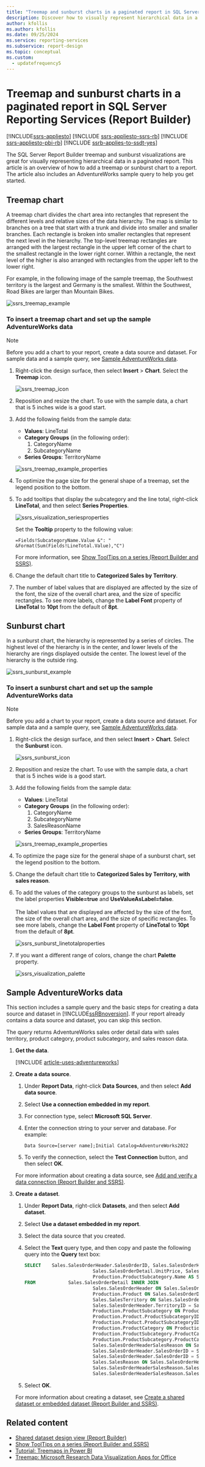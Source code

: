```yaml
---
title: "Treemap and sunburst charts in a paginated report in SQL Server Reporting Services"
description: Discover how to visually represent hierarchical data in a paginated report using a treemap or sunburst chart in Report Builder.
author: kfollis
ms.author: kfollis
ms.date: 09/25/2024
ms.service: reporting-services
ms.subservice: report-design
ms.topic: conceptual
ms.custom:
  - updatefrequency5
---
```


# Treemap and sunburst charts in a paginated report in SQL Server Reporting Services (Report Builder)

[!INCLUDE[ssrs-appliesto](../../includes/ssrs-appliesto.md)] [!INCLUDE [ssrs-appliesto-ssrs-rb](../../includes/ssrs-appliesto-ssrs-rb.md)] [!INCLUDE [ssrs-appliesto-pbi-rb](../../includes/ssrs-appliesto-pbi-rb.md)] [!INCLUDE [ssrb-applies-to-ssdt-yes](../../includes/ssrb-applies-to-ssdt-yes.md)]

The SQL Server Report Builder treemap and sunburst visualizations are great for visually representing hierarchical data in a paginated report. This article is an overview of how to add a treemap or sunburst chart to a report. The article also includes an AdventureWorks sample query to help you get started.  
  
##  <a name="bkmk_treemap_chart"></a> Treemap chart  

A treemap chart divides the chart area into rectangles that represent the different levels and relative sizes of the data hierarchy. The map is similar to branches on a tree that start with a trunk and divide into smaller and smaller branches. Each rectangle is broken into smaller rectangles that represent the next level in the hierarchy. The top-level treemap rectangles are arranged with the largest rectangle in the upper left corner of the chart to the smallest rectangle in the lower right corner.  Within a rectangle, the next level of the higher is also arranged with rectangles from the upper left to the lower right.  

For example,  in the following image of the sample treemap, the Southwest territory is the largest and Germany is the smallest. Within the Southwest, Road Bikes are larger than Mountain Bikes.  

![ssrs_treemap_example](../../reporting-services/report-design/media/ssrs-treemap-example.png "ssrs_treemap_example")  
  
### To insert a treemap chart and set up the sample AdventureWorks data  

> [!NOTE]
> Before you add a chart to your report, create a data source and dataset.  For sample data and a sample query, see [Sample AdventureWorks data](#bkmk_sample_data).  
  
1. Right-click the design surface, then select **Insert** > **Chart**. Select the **Treemap** icon.

    ![ssrs_treemap_icon](../../reporting-services/media/ssrs-treemap-icon.png "ssrs_treemap_icon")  

2. Reposition and resize the chart. To use with the sample data, a chart that is 5 inches wide is a good start.  
  
3. Add the following fields from the sample data:  
  
    * **Values**: LineTotal
    * **Category Groups** (in the following order):
        1. CategoryName
        2. SubcategoryName
    * **Series Groups**: TerritoryName  

    ![ssrs_treemap_example_properties](../../reporting-services/report-design/media/ssrs-treemap-example-properties.png "ssrs_treemap_example_properties")
  
4. To optimize the page size for the general shape of a treemap, set the legend position to the bottom.  
  
5. To add tooltips that display the subcategory and the line total, right-click **LineTotal**, and then select **Series Properties**.  
  
     ![ssrs_visualization_seriesproperties](../../reporting-services/report-design/media/ssrs-visualization-seriesproperties.png "ssrs_visualization_seriesproperties")  
  
     Set the **Tooltip** property to the following value:  
  
    ```
    =Fields!SubcategoryName.Value &": " &Format(Sum(Fields!LineTotal.Value),"C")  
    ```  
  
    For more information, see [Show ToolTips on a series &#40;Report Builder and SSRS&#41;](../../reporting-services/report-design/show-tooltips-on-a-series-report-builder-and-ssrs.md).  
  
6. Change the default chart title to **Categorized Sales by Territory**.  
  
7. The number of label values that are displayed are affected by the size of the font, the size of the overall chart area, and the size of specific rectangles. To see more labels, change the **Label Font** property of **LineTotal** to **10pt** from the default of **8pt**.  

##  <a name="bkmk_sunburst_chart"></a> Sunburst chart  

In a sunburst chart, the hierarchy is represented by a series of  circles. The highest level of  the hierarchy is in the center, and lower levels of the hierarchy are rings displayed outside the center.  The lowest level of the hierarchy is the outside ring.  
  
![ssrs_sunburst_example](../../reporting-services/report-design/media/ssrs-sunburst-example.png "ssrs_sunburst_example")  
  
### To insert a sunburst chart and set up the sample AdventureWorks data

> [!NOTE]
> Before you add a chart to your report, create a data source and dataset. For sample data and a sample query, see [Sample AdventureWorks data](#bkmk_sample_data).  
  
1. Right-click the design surface, and then select **Insert** > **Chart**. Select the **Sunburst** icon.

     ![ssrs_sunburst_icon](../../reporting-services/media/ssrs-sunburst-icon.png "ssrs_sunburst_icon")  
  
2. Reposition and resize the chart. To use with the sample data, a chart that is 5 inches wide is a good start.  
  
3. Add the following fields from the sample data:  

    * **Values**: LineTotal
    * **Category Groups** (in the following order):
        1. CategoryName
        2. SubcategoryName
        3. SalesReasonName
    * **Series Groups**: TerritoryName  

    ![ssrs_treemap_example_properties](../../reporting-services/report-design/media/ssrs-treemap-example-properties.png "ssrs_treemap_example_properties")
  
4. To optimize the page size for the general shape of a sunburst chart, set the legend position to the bottom.  
  
5. Change the default chart title to **Categorized Sales by Territory, with sales reason**.  
  
6. To add the values of the category groups to the sunburst as labels, set the label properties **Visible=true** and **UseValueAsLabel=false**.<br /><br /> The label values that are displayed are affected by the size of the font, the size of the overall chart area, and the size of specific rectangles.  To see more labels, change the **Label Font** property of **LineTotal** to **10pt** from the default of **8pt**.

    ![ssrs_sunburst_linetotalproperties](../../reporting-services/report-design/media/ssrs-sunburst-linetotalproperties.png "ssrs_sunburst_linetotalproperties")
  
7. If you want a different range of colors, change the chart **Palette** property.  

     ![ssrs_visualization_palette](../../reporting-services/report-design/media/ssrs-visualization-palette.png "ssrs_visualization_palette")  

##  <a name="bkmk_sample_data"></a> Sample AdventureWorks data

This section includes a sample query and the basic steps for creating a data source and dataset in [!INCLUDE[ssRBnoversion](../../includes/ssrbnoversion.md)]. If your report already contains a data source and dataset, you can skip this section.  
  
The query returns AdventureWorks sales order detail data with sales territory, product category,  product subcategory, and sales reason data.  
  
1. **Get the data**.  
  
   [!INCLUDE [article-uses-adventureworks](../../includes/article-uses-adventureworks.md)]

2. **Create a data source**.  
  
    1. Under **Report Data**,  right-click **Data Sources**, and then select **Add data source**.  
  
    2. Select **Use a connection embedded in my report**.  
  
    3. For connection type, select **Microsoft SQL Server**.  
  
    4. Enter the connection string to your server and database. For example:  
  
        ```
        Data Source=[server name];Initial Catalog=AdventureWorks2022  
        ```  
  
    5. To verify the connection, select the **Test Connection** button, and then select **OK**.  
  
     For more information about creating a data source, see [Add and verify a data connection &#40;Report Builder and SSRS&#41;](../../reporting-services/report-data/add-and-verify-a-data-connection-report-builder-and-ssrs.md).  
  
3. **Create a dataset**.  
  
    1. Under **Report Data**,  right-click **Datasets**, and then select **Add dataset**.  
  
    2. Select **Use a dataset embedded in my report**.  
  
    3. Select the data source that you created.  
  
    4. Select the **Text** query type, and then copy and paste the following query into the **Query** text box:  
  
        ```sql
        SELECT    Sales.SalesOrderHeader.SalesOrderID, Sales.SalesOrderHeader.OrderDate, Sales.SalesOrderDetail.SalesOrderDetailID, Sales.SalesOrderDetail.ProductID, Sales.SalesOrderDetail.LineTotal,   
                                 Sales.SalesOrderDetail.UnitPrice, Sales.SalesOrderDetail.OrderQty, Production.Product.Name, Production.Product.ProductNumber, Sales.SalesTerritory.TerritoryID, lower(Sales.SalesTerritory.Name) AS TerritoryName,   
                                 Production.ProductSubcategory.Name AS SubcategoryName, Production.ProductCategory.Name AS CategoryName, Sales.SalesReason.SalesReasonID, Sales.SalesReason.Name AS SalesReasonName  
        FROM            Sales.SalesOrderDetail INNER JOIN  
                                 Sales.SalesOrderHeader ON Sales.SalesOrderDetail.SalesOrderID = Sales.SalesOrderHeader.SalesOrderID INNER JOIN  
                                 Production.Product ON Sales.SalesOrderDetail.ProductID = Production.Product.ProductID INNER JOIN  
                                 Sales.SalesTerritory ON Sales.SalesOrderHeader.TerritoryID = Sales.SalesTerritory.TerritoryID AND Sales.SalesOrderHeader.TerritoryID = Sales.SalesTerritory.TerritoryID AND   
                                 Sales.SalesOrderHeader.TerritoryID = Sales.SalesTerritory.TerritoryID INNER JOIN  
                                 Production.ProductSubcategory ON Production.Product.ProductSubcategoryID = Production.ProductSubcategory.ProductSubcategoryID AND   
                                 Production.Product.ProductSubcategoryID = Production.ProductSubcategory.ProductSubcategoryID AND   
                                 Production.Product.ProductSubcategoryID = Production.ProductSubcategory.ProductSubcategoryID INNER JOIN  
                                 Production.ProductCategory ON Production.ProductSubcategory.ProductCategoryID = Production.ProductCategory.ProductCategoryID AND   
                                 Production.ProductSubcategory.ProductCategoryID = Production.ProductCategory.ProductCategoryID AND   
                                 Production.ProductSubcategory.ProductCategoryID = Production.ProductCategory.ProductCategoryID INNER JOIN  
                                 Sales.SalesOrderHeaderSalesReason ON Sales.SalesOrderHeader.SalesOrderID = Sales.SalesOrderHeaderSalesReason.SalesOrderID AND   
                                 Sales.SalesOrderHeader.SalesOrderID = Sales.SalesOrderHeaderSalesReason.SalesOrderID AND Sales.SalesOrderHeader.SalesOrderID = Sales.SalesOrderHeaderSalesReason.SalesOrderID AND   
                                 Sales.SalesOrderHeader.SalesOrderID = Sales.SalesOrderHeaderSalesReason.SalesOrderID INNER JOIN  
                                 Sales.SalesReason ON Sales.SalesOrderHeaderSalesReason.SalesReasonID = Sales.SalesReason.SalesReasonID AND   
                                 Sales.SalesOrderHeaderSalesReason.SalesReasonID = Sales.SalesReason.SalesReasonID AND Sales.SalesOrderHeaderSalesReason.SalesReasonID = Sales.SalesReason.SalesReasonID AND   
                                 Sales.SalesOrderHeaderSalesReason.SalesReasonID = Sales.SalesReason.SalesReasonID  
        ```  
  
    5. Select **OK**.  
  
     For more information about creating a dataset, see [Create a shared dataset or embedded dataset &#40;Report Builder and SSRS&#41;](../../reporting-services/report-data/create-a-shared-dataset-or-embedded-dataset-report-builder-and-ssrs.md).  
  
## Related content

- [Shared dataset design view &#40;Report Builder&#41;](../../reporting-services/report-builder/shared-dataset-design-view-report-builder.md)
- [Show ToolTips on a series &#40;Report Builder and SSRS&#41;](../../reporting-services/report-design/show-tooltips-on-a-series-report-builder-and-ssrs.md)
- [Tutorial: Treemaps in Power BI](https://support.powerbi.com/knowledgebase/articles/556200-tutorial-treemaps-in-power-bi)
- [Treemap: Microsoft Research Data Visualization Apps for Office](https://research.microsoft.com/projects/msrdatavis/treemap.aspx)
